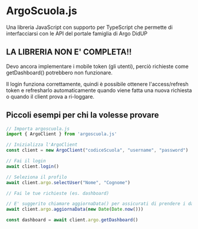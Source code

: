 # ArgoScuola.js

Una libreria JavaScript con supporto per TypeScript che permette di interfacciarsi con le API del portale famiglia di Argo DidUP

## LA LIBRERIA NON E' COMPLETA!!

Devo ancora implementare i mobile token (gli utenti), perciò richieste come getDashboard() potrebbero non funzionare.

Il login funziona correttamente, quindi è possibile ottenere l'access/refresh token e refresharlo automaticamente quando viene fatta una nuova richiesta o quando il client prova a ri-loggare.

## Piccoli esempi per chi la volesse provare

```js
// Importa argoscuola.js
import { ArgoClient } from 'argoscuola.js'

// Inizializza l'ArgoClient
const client = new ArgoClient("codiceScuola", "username", "password")

// Fai il login 
await client.login()

// Seleziona il profilo
await client.argo.selectUser("Nome", "Cognome")

// Fai le tue richieste (es. dashboard)

// E' suggerito chiamare aggiornaData() per assicurati di prendere i dati più recenti
await client.argo.aggiornaData(new Date(Date.now()))

const dashboard = await client.argo.getDashboard()
```